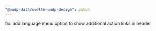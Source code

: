 ```yaml
---
"@undp-data/svelte-undp-design": patch
---
```


fix: add language menu option to show additional action links in header
